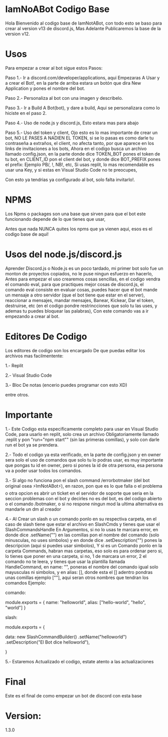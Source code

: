 # IamNoABot Codigo Base

Hola Bienvenido al codigo base de IamNotABot, con todo esto se baso para crear al version v13 de discord.js, Mas Adelante Publicaremos la base de la version v12.

# Usos

Para empezar a crear al bot sigue estos Pasos:

Paso 1.- Ir a discord.com/developer/applications, aqui Empezaras A Usar y a crear el Bot!, en la parte de arriba estara un botón que dira New Application y pones el nombre del bot.

Paso 2.- Personaliza al bot con una imagen y describelo.

Paso 3.- Ir a Build A Bot(bot), y dare a build, Aqui se personalizara como lo hiciste en el paso 2.

Paso 4.- Uso de node.js y discord.js, Esto estara mas para abajo

Paso 5.- Uso del token y client, Ojo esto es lo mas importante de crear un bot, NO LE PASES A NADIEN EL TOKEN, si se lo pasas es como darle tu contraseña a extraños, el client, no afecta tanto, por que aparece en los links de invitaciones a los bots, Ahora en el codigo busca un archivo llamado config.json, en la parte donde dice TOKEN_BOT pones el token de tu bot, en CLIENT_ID pon el client del bot, y donde dice BOT_PREFIX pones el prefix: Ejemplo PB/, !, NB!, etc, Si usas replit, lo mas recomendable es usar una Key, y si estas en Visual Studio Code no te preocupes,

Con esto ya tendrias ya configurado al bot, solo falta invitarlo!.

# NPMS

Los Npms o packages son una base que sirven para que el bot este funcionando depende de lo que tienes que usar,

Antes que nada NUNCA quites los npms que ya vienen aqui, esos es el codigo base de aqui!

# Usos del node.js/discord.js

Aprender Discord.js o Node.js es un poco tardado, mi primer bot solo fue un monton de proyectos copiados, no le puse ningun esfuerzo en hacerlo, Antes para empezar el uso crearemos cosas sencillas, en el codigo vendra el comando eval, para que practiques mejor cosas de discord.js, el comando eval consiste en evaluar cosas, puedes hacer que el bot mande un mensaje a otro servidor (que el bot tiene que estar en el server), reaccionar a mensajes, mandar mensajes, Banear, Kickear, Dar el token, destruirse, etc (en el codigo pondre restrincciones que solo tu las uses, y ademas tu puedes bloquear las palabras), Con este comando vas a ir empezando a crear al bot.

# Editores De Codigo

Los editores de codigo son los encargado De que puedas editar los archivos mas facilmentente:

1.- Replit

2.- Visual Studio Code

3.- Bloc De notas (encerio puedes programar con esto XD)

entre otros.

# Importante

1.- Este Codigo esta especificamente completo para usar en Visual Studio Code, para usarlo en replit, solo crea un archivo Obligatoriamente llamado .replit y pon "run="npm start"" (sin las primeras comillas), y solo con darle run el bot ya se prendera.

2.- Todo el codigo ya esta verificado, en la parte de config.json y en owner sera solo el uso de comandos que solo tu lo podras usar, es muy importante que pongas tu id en owner, pero si pones la id de otra persona, esa persona va a poder usar todos los comandos.

3.- Si algo no funciona pon el slash command /errorbotmaker (del bot original osea ⚡ImNotABot⚡), en razon, pon que es lo que falla o el problema o otra opcion es abrir un ticket en el servidor de soporte que seria en la seccion problemas con el bot y decirles no es del bot, es del codigo abierto o el comando /botmaker, o si no respone ningun mod la ultima alternativa es mandarle un dm al creador

4.- Al Crear un slash o un comando ponlo en su respectiva carpeta, en el caso de slash tiene que estar el archivo en SlashCmds y tienes que usar el SlashCommandsHandle En Argumentos, si no lo usas te marcara error, en donde dice .setName("") en las comillas pon el nombre del comando (solo minusculas, no uses simbolos) y en donde dice .setDescription("")
pones la descripcion (aqui si puedes usar simbolos), Y si es un Comando ponlo en la carpeta Commands, habran mas carpetas, eso solo es para ordenar pero si, lo tienes que poner en una carpeta, si no, 1 de marcara un error, 2 el comando no te leera, y tienes que usar la plantilla llamada HandleCommand, en name: "", poneras el nombre del comando igual solo mayusculas ni simbolos, y en alias: [], donde esta el [] adentro pondras unas comillas ejemplo [""], aqui seran otros nombres que tendran los comandos Ejemplo:


comando: 

module.exports = {
    name: "helloworld",
    alias: ["hello-world", "hello", "world"]
}

slash:

module.exports = {

  data: new SlashCommandBuilder()
  .setName("helloworld")
  .setDescription("El Bot dice helloworld"),

}

5.- Estaremos Actualizado el codigo, estate atento a las actualizaciones

# Final

Este es el final de como empezar un bot de discord con esta base


# Version:

1.3.0